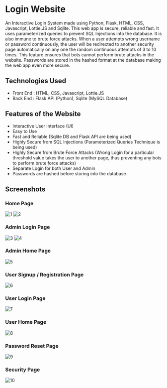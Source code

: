 # Login Website
An Interactive Login System made using Python, Flask, HTML, CSS, Javascript, Lottie.JS and Sqlite. This web app is secure, reliable and fast. It uses parameterized queries to prevent SQL Injections into the database. It is also immune to brute force attacks. When a user attempts wrong username or password continuously, the user will be redirected to another security page automatically on any one the random continuous attempts of 3 to 10 times. This feature ensures that bots cannot perform brute attacks in the website. Passwords are stored in the hashed format at the database making the web app even more secure.

## Technologies Used
- Front End : HTML, CSS, Javascript, Lottie.JS
- Back End : Flask API (Python), Sqlite (MySQL Database)

## Features of the Website
- Interactive User Interface (UI) 
- Easy to Use
- Fast and Reliable (Sqlite DB and Flask API are being used)
- Highly Secure from SQL Injections (Parameterized Queries Technique is being used)
- Highly Secure from Brute Force Attacks (Wrong Login for a particular threshold value takes the user to another page, thus preventing any bots to perform brute force attacks)
- Separate Login for both User and Admin
- Passwords are hashed before storing into the database 

## Screenshots
  ### Home Page   
   ![1](../main/docs/1.jpg)
   ![2](../main/docs/2.jpg)
  ### Admin Login Page
   ![3](../main/docs/3.jpg)
   ![4](../main/docs/4.jpg)
  ### Admin Home Page
   ![5](../main/docs/5.jpg)
  ### User Signup / Registration Page
   ![6](../main/docs/6.jpg)
  ### User Login Page
   ![7](../main/docs/7.jpg)
  ### User Home Page
   ![8](../main/docs/8.jpg)
  ### Password Reset Page
   ![9](../main/docs/9.jpg)
  ### Security Page
   ![10](../main/docs/10.jpg)
